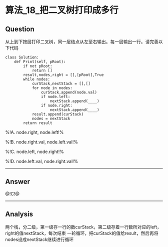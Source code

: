 # 算法_18_把二叉树打印成多行


## Question
从上到下按层打印二叉树，同一层结点从左至右输出。每一层输出一行。请完善以下代码
```
class Solution:
    def Print(self, pRoot):
        if not pRoot:
            return []
        result,nodes,right = [],[pRoot],True
        while nodes:
            curStack,nextStack = [],[]
            for node in nodes:
                curStack.append(node.val)
                if node.left:
                    nextStack.append(____)
                if node.right:
                    nextStack.append(____)
            result.append(curStack)
            nodes = nextStack
        return result
```
%!A. node.right, node.left!%

%!B. node.right.val, node.left.val!%

%!C. node.left, node.right!%

%!D. node.left.val, node.right.val!%

----

## Answer
@!C!@

----

## Analysis
两个栈，分二级，第一级存一行的数curStack，第二级存着一行数所对应的left，right的值nextStack，每次结束
一轮循环，把curStack的值给result，然后再将nodes设成nextStack继续进行循环
